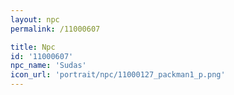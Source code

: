 ```yaml
---
layout: npc
permalink: /11000607

title: Npc
id: '11000607'
npc_name: 'Sudas'
icon_url: 'portrait/npc/11000127_packman1_p.png'
---
```


